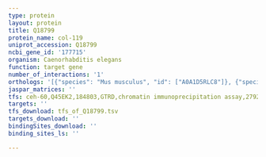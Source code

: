 ```yaml
---
type: protein
layout: protein
title: Q18799
protein_name: col-119
uniprot_accession: Q18799
ncbi_gene_id: '177715'
organism: Caenorhabditis elegans
function: target gene
number_of_interactions: '1'
orthologs: '[{"species": "Mus musculus", "id": ["A0A1D5RLC8"]}, {"species": "Rattus norvegicus", "id": ["<a href=\"/protein/b5dff4\">B5DFF4</a>"]}]'
jaspar_matrices: ''
tfs: ceh-60,Q45EK2,184803,GTRD,chromatin immunoprecipitation assay,27924024%5Buid%5D,No
targets: ''
tfs_download: tfs_of_Q18799.tsv
targets_download: ''
bindingSites_download: ''
binding_sites_ls: ''

---
```

